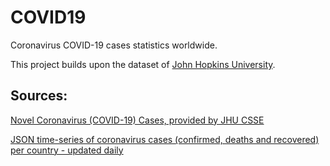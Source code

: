 # COVID19
Coronavirus COVID-19 cases statistics worldwide.

This project builds upon the dataset of [John Hopkins University](https://github.com/CSSEGISandData/COVID-19).

## Sources:
[Novel Coronavirus (COVID-19) Cases, provided by JHU CSSE](https://github.com/CSSEGISandData/COVID-19)

[JSON time-series of coronavirus cases (confirmed, deaths and recovered) per country - updated daily](https://github.com/pomber/covid19)
